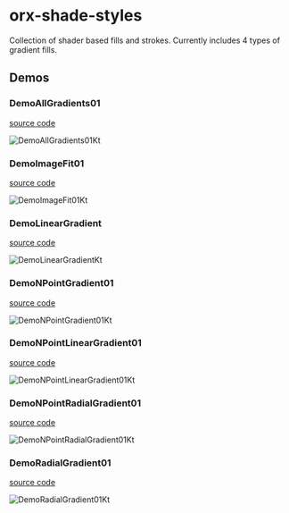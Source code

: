# orx-shade-styles

Collection of shader based fills and strokes. Currently includes 4 types of gradient fills. 

<!-- __demos__ >
# Demos
[DemoRadialGradient01Kt](src/demo/kotlin/DemoRadialGradient01Kt.kt
![DemoRadialGradient01Kt](https://github.com/openrndr/orx/blob/media/orx-shade-styles/images/DemoRadialGradient01Kt.png
<!-- __demos__ -->
## Demos
### DemoAllGradients01
[source code](src/jvmDemo/kotlin/DemoAllGradients01.kt)

![DemoAllGradients01Kt](https://raw.githubusercontent.com/openrndr/orx/media/orx-shade-styles/images/DemoAllGradients01Kt.png)

### DemoImageFit01
[source code](src/jvmDemo/kotlin/DemoImageFit01.kt)

![DemoImageFit01Kt](https://raw.githubusercontent.com/openrndr/orx/media/orx-shade-styles/images/DemoImageFit01Kt.png)

### DemoLinearGradient
[source code](src/jvmDemo/kotlin/DemoLinearGradient.kt)

![DemoLinearGradientKt](https://raw.githubusercontent.com/openrndr/orx/media/orx-shade-styles/images/DemoLinearGradientKt.png)

### DemoNPointGradient01
[source code](src/jvmDemo/kotlin/DemoNPointGradient01.kt)

![DemoNPointGradient01Kt](https://raw.githubusercontent.com/openrndr/orx/media/orx-shade-styles/images/DemoNPointGradient01Kt.png)

### DemoNPointLinearGradient01
[source code](src/jvmDemo/kotlin/DemoNPointLinearGradient01.kt)

![DemoNPointLinearGradient01Kt](https://raw.githubusercontent.com/openrndr/orx/media/orx-shade-styles/images/DemoNPointLinearGradient01Kt.png)

### DemoNPointRadialGradient01
[source code](src/jvmDemo/kotlin/DemoNPointRadialGradient01.kt)

![DemoNPointRadialGradient01Kt](https://raw.githubusercontent.com/openrndr/orx/media/orx-shade-styles/images/DemoNPointRadialGradient01Kt.png)

### DemoRadialGradient01
[source code](src/jvmDemo/kotlin/DemoRadialGradient01.kt)

![DemoRadialGradient01Kt](https://raw.githubusercontent.com/openrndr/orx/media/orx-shade-styles/images/DemoRadialGradient01Kt.png)
